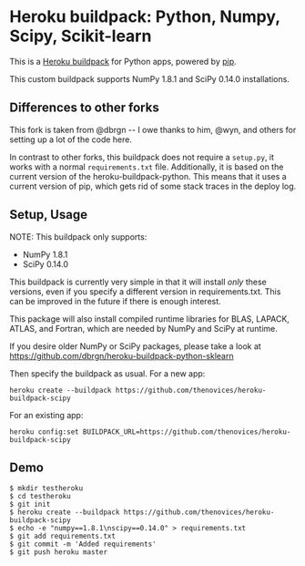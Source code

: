 Heroku buildpack: Python, Numpy, Scipy, Scikit-learn
====================================================

This is a [Heroku buildpack](http://devcenter.heroku.com/articles/buildpacks)
for Python apps, powered by [pip](http://www.pip-installer.org/).

This custom buildpack supports NumPy 1.8.1 and SciPy 0.14.0 installations.

Differences to other forks
--------------------------

This fork is taken from @dbrgn -- I owe thanks to him, @wyn, and others for
setting up a lot of the code here.

In contrast to other forks, this buildpack does not require a `setup.py`, it
works with a normal `requirements.txt` file. Additionally, it is based on the
current version of the heroku-buildpack-python. This means that it uses a
current version of pip, which gets rid of some stack traces in the deploy log.

Setup, Usage
------------

NOTE: This buildpack only supports:

- NumPy 1.8.1
- SciPy 0.14.0

This buildpack is currently very simple in that it will install *only* these
versions, even if you specify a different version in requirements.txt. This
can be improved in the future if there is enough interest.

This package will also install compiled runtime libraries for BLAS, LAPACK,
ATLAS, and Fortran, which are needed by NumPy and SciPy at runtime.

If you desire older NumPy or SciPy packages, please take a look at
https://github.com/dbrgn/heroku-buildpack-python-sklearn

Then specify the buildpack as usual. For a new app:

    heroku create --buildpack https://github.com/thenovices/heroku-buildpack-scipy

For an existing app:

    heroku config:set BUILDPACK_URL=https://github.com/thenovices/heroku-buildpack-scipy

Demo
----

    $ mkdir testheroku
    $ cd testheroku
    $ git init
    $ heroku create --buildpack https://github.com/thenovices/heroku-buildpack-scipy
    $ echo -e "numpy==1.8.1\nscipy==0.14.0" > requirements.txt
    $ git add requirements.txt
    $ git commit -m 'Added requirements'
    $ git push heroku master
